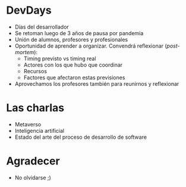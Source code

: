 # DevDays
- Días del desarrollador
- Se retoman luego de 3 años de pausa por pandemia
- Unión de alumnos, profesores y profesionales
- Oportunidad de aprender a organizar. Convendrá reflexionar (*post-mortem*):
    - Timing previsto vs timing real
    - Actores con los que hubo que coordinar
    - Recursos
    - Factores que afectaron estas previsiones
- Aprovechamos los profesores también para reunirnos y reflexionar
# Las charlas
- Metaverso
- Inteligencia artificial
- Estado del arte del proceso de desarrollo de software

# Agradecer
- No olvidarse ;)